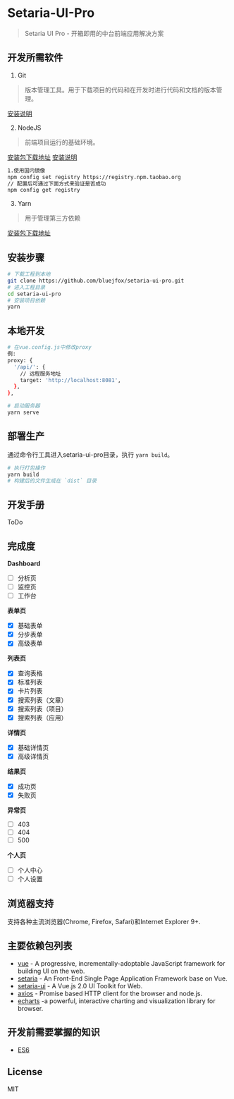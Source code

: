 # Setaria-UI-Pro

> Setaria UI Pro - 开箱即用的中台前端应用解决方案

## 开发所需软件

1. Git
> 版本管理工具。用于下载项目的代码和在开发时进行代码和文档的版本管理。

  [安装说明](https://git-scm.com/book/zh/v2/%E8%B5%B7%E6%AD%A5-%E5%AE%89%E8%A3%85-Git)

2. NodeJS
> 前端项目运行的基础环境。

  [安装包下载地址](https://nodejs.org/zh-cn/download/)
  [安装说明](http://www.runoob.com/nodejs/nodejs-install-setup.html)

``` bash
1.使用国内镜像
npm config set registry https://registry.npm.taobao.org
// 配置后可通过下面方式来验证是否成功
npm config get registry
```

3. Yarn
> 用于管理第三方依赖

  [安装包下载地址](https://yarnpkg.com/lang/zh-hans/docs/install/)

## 安装步骤

``` bash
# 下载工程到本地
git clone https://github.com/bluejfox/setaria-ui-pro.git
# 进入工程目录
cd setaria-ui-pro
# 安装项目依赖
yarn
```

## 本地开发

``` bash
# 在vue.config.js中修改proxy
例:
proxy: {
  '/api/': {
    // 远程服务地址
    target: 'http://localhost:8081',
  },
},

# 启动服务器
yarn serve
```

## 部署生产

通过命令行工具进入setaria-ui-pro目录，执行 `yarn build`。

``` bash
# 执行打包操作
yarn build
# 构建后的文件生成在 `dist` 目录
```

## 开发手册

ToDo

## 完成度

**Dashboard**

- [ ] 分析页
- [ ] 监控页
- [ ] 工作台

**表单页**

- [x] 基础表单
- [x] 分步表单
- [x] 高级表单

**列表页**

- [x] 查询表格
- [x] 标准列表
- [x] 卡片列表
- [x] 搜索列表（文章）
- [x] 搜索列表（项目）
- [x] 搜索列表（应用）

**详情页**

- [x] 基础详情页
- [x] 高级详情页

**结果页**

- [x] 成功页
- [x] 失败页

**异常页**

- [ ] 403
- [ ] 404
- [ ] 500

**个人页**

- [ ] 个人中心
- [ ] 个人设置

## 浏览器支持

支持各种主流浏览器(Chrome, Firefox, Safari)和Internet Explorer 9+.

## 主要依赖包列表

* [vue](https://vuejs.org/) - A progressive, incrementally-adoptable JavaScript framework for building UI on the web.
* [setaria](https://github.com/bluejfox/setaria) - An Front-End Single Page Application Framework base on Vue.
* [setaria-ui](https://github.com/bluejfox/setaria-ui) - A Vue.js 2.0 UI Toolkit for Web.
* [axios](https://github.com/mzabriskie/axios) - Promise based HTTP client for the browser and node.js.
* [echarts](http://echarts.baidu.com/) -a powerful, interactive charting and visualization library for browser.

## 开发前需要掌握的知识

* [ES6](http://es6.ruanyifeng.com/)

## License

MIT
